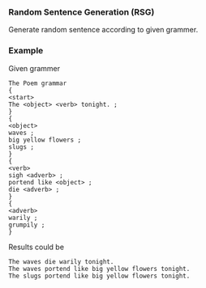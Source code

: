 ### Random Sentence Generation (RSG)

Generate random sentence according to given grammer.

### Example

Given grammer 

```
The Poem grammar
{
<start>
The <object> <verb> tonight. ;
}
{
<object>
waves ;
big yellow flowers ;
slugs ;
}
{
<verb>
sigh <adverb> ;
portend like <object> ;
die <adverb> ;
}
{
<adverb>
warily ;
grumpily ;
}

```

Results could be

```
The waves die warily tonight.
The waves portend like big yellow flowers tonight.
The slugs portend like big yellow flowers tonight.
```